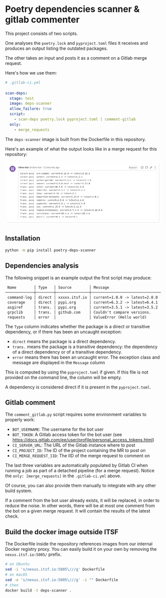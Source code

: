 # Poetry dependencies scanner & gitlab commenter

This project consists of two scripts.

One analyses the `poetry.lock` and `pyproject.toml` files
it receives and produces an output listing the outdated
packages.

The other takes an input and posts it as a comment on a Gitlab
merge request.

Here's how we use them:

```yaml
# .gitlab-ci.yml

scan-deps:
  stage: test
  image: deps-scanner
  allow_failure: true
  script:
    - scan-deps poetry.lock pyproject.toml | comment-gitlab
  only:
    - merge_requests
```

The `deps-scanner` image is built from the Dockerfile in this repository.

Here's an example of what the output looks like in a merge request for
this repository:

![Comment screenshot](img/comment-screenshot.png)

## Installation

```bash
python -m pip install poetry-deps-scanner
```

## Dependencies analysis

The following snippet is an example output the first script may produce:

```
 Name        │ Type   │ Source        │ Message
─────────────┼────────┼───────────────┼───────────────────────────────────────
 command-log │ direct │ xxxxx.itsf.io │ current=1.0.0 -> latest=2.0.0
 coverage    │ direct │ pypi.org      │ current=6.3.2 -> latest=6.4.1
 asgiref     │ trans. │ pypi.org      │ current=3.5.1 -> latest=3.5.2
 grpclib     │ trans. │ github.com    │ Couldn't compare versions.
 requests    │ error  │               │ ValueError (Hello world)
```

The `Type` column indicates whether the package is a direct or transitive
dependency, or if there has been an uncaught exception:
* `direct` means the package is a direct dependency.
* `trans.` means the package is a transitive dependency: the dependency
  of a direct dependency or of a transitive dependency.
* `error` means there has been an uncaught error. The exception class and message
  are displayed in the `Message` column

This is computed by using the `pyproject.toml` if given. If this file is
not provided on the command line, the column will be empty.

A dependency is considered direct if it is present in the `pyproject.toml`.

## Gitlab comment

The `comment_gitlab.py` script requires some environment variables
to properly work:

* `BOT_USERNAME`: The username for the bot user
* `BOT_TOKEN`: A Gitlab access token for the bot user
  (see https://docs.gitlab.com/ee/user/profile/personal_access_tokens.html)
* `CI_SERVER_URL`: The URL of the Gitlab instance where to post
* `CI_PROJECT_ID`: The ID of the project containing the MR to post on
* `CI_MERGE_REQUEST_IID`: The IID of the merge request to comment on

The last three variables are automatically populated by Gitlab CI when
running a job as part of a detached pipeline (for a merge request). Notice
the `only: [merge_requests]` in the `.gitlab-ci.yml` above.

Of course, you can also provide them manually to integrate with any other build
system.

If a comment from the bot user already exists, it will be replaced,
in order to reduce the noise. In other words, there will be at most one
comment from the bot on a given merge request. It will contain the results of
the latest check.

## Build the docker image outside ITSF

The Dockerfile inside the repository references images from our internal
Docker registry proxy. You can easily build it on your own by removing
the `nexus.itsf.io:5005/` prefix.

```bash
# on Ubuntu
sed -i 's/nexus.itsf.io:5005\///g' Dockerfile
# on macOS
sed -e 's/nexus.itsf.io:5005\///g' -i "" Dockerfile
# then
docker build -t deps-scanner .
```
